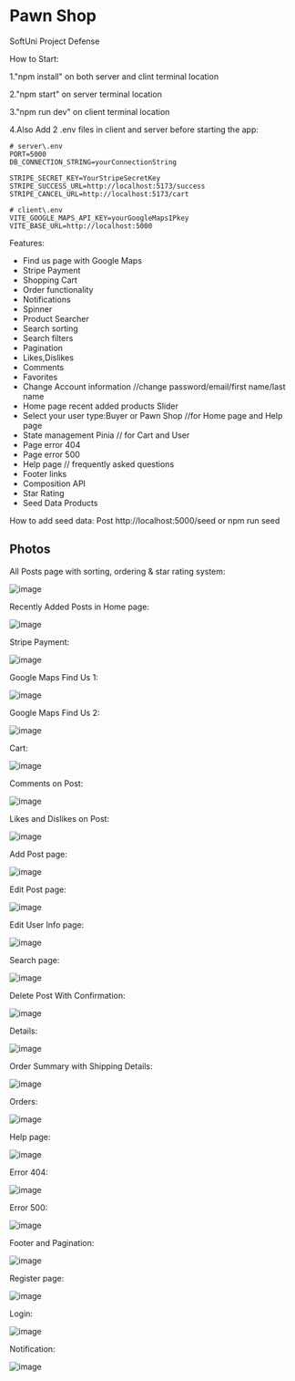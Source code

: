 # Pawn Shop

SoftUni Project Defense

How to Start:

1."npm install" on both server and clint terminal location

2."npm start" on server terminal location

3."npm run dev" on client terminal location

4.Also Add 2 .env files in client and server before starting the app:

```
# server\.env
PORT=5000
DB_CONNECTION_STRING=yourConnectionString

STRIPE_SECRET_KEY=YourStripeSecretKey
STRIPE_SUCCESS_URL=http://localhost:5173/success
STRIPE_CANCEL_URL=http://localhost:5173/cart
```

```
# client\.env
VITE_GOOGLE_MAPS_API_KEY=yourGoogleMapsIPkey
VITE_BASE_URL=http://localhost:5000
```

Features:

- Find us page with Google Maps
- Stripe Payment
- Shopping Cart
- Order functionality
- Notifications
- Spinner
- Product Searcher
- Search sorting
- Search filters
- Pagination
- Likes,Dislikes
- Comments
- Favorites
- Change Account information //change password/email/first name/last name
- Home page recent added products Slider
- Select your user type:Buyer or Pawn Shop //for Home page and Help page
- State management Pinia // for Cart and User
- Page error 404
- Page error 500
- Help page // frequently asked questions
- Footer links
- Composition API
- Star Rating
- Seed Data Products

How to add seed data:
Post http://localhost:5000/seed or npm run seed

## Photos

All Posts page with sorting, ordering & star rating system:

![image](/client/public/pics/allProductsWithStarRatings.png)

Recently Added Posts in Home page:

![image](/client/public/pics/Home1.png)

Stripe Payment:

![image](/client/public/pics/Stripe_Payment.png)

Google Maps Find Us 1:

![image](/client/public/pics/googleMaps1.png)

Google Maps Find Us 2:

![image](/client/public/pics/googleMaps2.png)

Cart:

![image](/client/public/pics/Cart.png)

Comments on Post:

![image](/client/public/pics/comments.png)

Likes and Dislikes on Post:

![image](/client/public/pics/DetailspagewithLikesandDislikes.png)

Add Post page:

![image](/client/public/pics/AddProduct.png)

Edit Post page:

![image](/client/public/pics/EditProduct.png)

Edit User Info page:

![image](/client/public/pics/changename,emailAnd-password.png)

Search page:

![image](/client/public/pics/Search.png)

Delete Post With Confirmation:

![image](/client/public/pics/DeleteModal.png)

Details:

![image](/client/public/pics/DetailspagewithLikesandDislikes.png)

Order Summary with Shipping Details:

![image](/client/public/pics/Order-Summary.png)

Orders:

![image](/client/public/pics/OrdersPage.png)

Help page:

![image](/client/public/pics/HelpPage.png)

Error 404:

![image](/client/public/pics/404.png)

Error 500:

![image](/client/public/pics/error500.png)

Footer and Pagination:

![image](/client/public/pics/FooterAndPagination.png)

Register page:

![image](/client/public/pics/Register.png)

Login:

![image](/client/public/pics/login.png)

Notification:

![image](/client/public/pics/Notifications.png)
